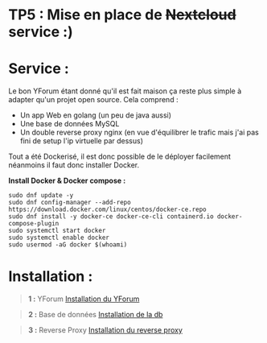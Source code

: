 # TP5 : Mise en place de ~~Nextcloud~~ service :)

# Service :

Le bon YForum étant donné qu'il est fait maison ça reste plus simple à adapter qu'un projet open source.
Cela comprend :

- Un app Web en golang (un peu de java aussi)
- Une base de données MySQL
- Un double reverse proxy nginx (en vue d'équilibrer le trafic mais j'ai pas fini de setup l'ip virtuelle par dessus)

Tout a été Dockerisé, il est donc possible de le déployer facilement néanmoins il faut donc installer Docker.

**Install Docker & Docker compose :**

```
sudo dnf update -y
sudo dnf config-manager --add-repo https://download.docker.com/linux/centos/docker-ce.repo
sudo dnf install -y docker-ce docker-ce-cli containerd.io docker-compose-plugin
sudo systemctl start docker
sudo systemctl enable docker
sudo usermod -aG docker $(whoami)

```

# Installation :

> **1 :** YForum
> [Installation du YForum](./forum/README.md)

> **2 :** Base de données
> [Installation de la db](./db/README.md)

> **3 :** Reverse Proxy
> [Installation du reverse proxy](./proxy/README.md)
